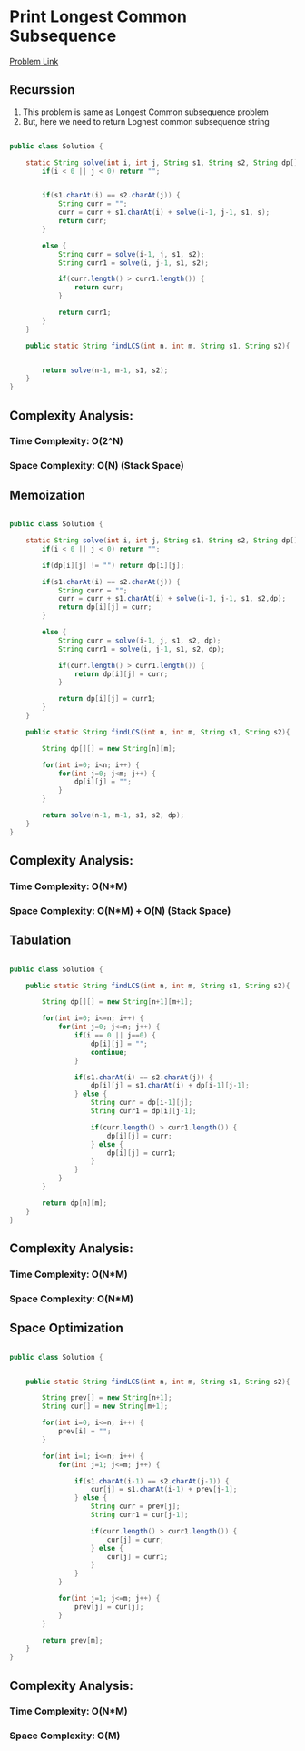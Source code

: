 # Print Longest Common Subsequence

[Problem Link](https://www.codingninjas.com/studio/problems/print-longest-common-subsequence_8416383?utm_source=striver&utm_medium=website&utm_campaign=a_zcoursetuf&leftPanelTabValue=PROBLEM)

## Recurssion

1. This problem is same as Longest Common subsequence problem
2. But, here we need to return Lognest common subsequence string

```Java

public class Solution {

    static String solve(int i, int j, String s1, String s2, String dp[][]) {
        if(i < 0 || j < 0) return "";


        if(s1.charAt(i) == s2.charAt(j)) {
            String curr = "";
            curr = curr + s1.charAt(i) + solve(i-1, j-1, s1, s);
            return curr;
        }

        else {
            String curr = solve(i-1, j, s1, s2);
            String curr1 = solve(i, j-1, s1, s2);

            if(curr.length() > curr1.length()) {
                return curr;
            }

            return curr1;
        }
    }

    public static String findLCS(int n, int m, String s1, String s2){


        return solve(n-1, m-1, s1, s2);
    }
}

```

## Complexity Analysis:

### Time Complexity: O(2^N)

### Space Complexity: O(N) (Stack Space)

## Memoization

```Java

public class Solution {

    static String solve(int i, int j, String s1, String s2, String dp[][]) {
        if(i < 0 || j < 0) return "";

        if(dp[i][j] != "") return dp[i][j];

        if(s1.charAt(i) == s2.charAt(j)) {
            String curr = "";
            curr = curr + s1.charAt(i) + solve(i-1, j-1, s1, s2,dp);
            return dp[i][j] = curr;
        }

        else {
            String curr = solve(i-1, j, s1, s2, dp);
            String curr1 = solve(i, j-1, s1, s2, dp);

            if(curr.length() > curr1.length()) {
                return dp[i][j] = curr;
            }

            return dp[i][j] = curr1;
        }
    }

    public static String findLCS(int n, int m, String s1, String s2){

        String dp[][] = new String[n][m];

        for(int i=0; i<n; i++) {
            for(int j=0; j<m; j++) {
                dp[i][j] = "";
            }
        }

        return solve(n-1, m-1, s1, s2, dp);
    }
}

```

## Complexity Analysis:

### Time Complexity: O(N\*M)

### Space Complexity: O(N\*M) + O(N) (Stack Space)

## Tabulation

```Java

public class Solution {

    public static String findLCS(int n, int m, String s1, String s2){

        String dp[][] = new String[n+1][m+1];

        for(int i=0; i<=n; i++) {
            for(int j=0; j<=n; j++) {
                if(i == 0 || j==0) {
                    dp[i][j] = "";
                    continue;
                }

                if(s1.charAt(i) == s2.charAt(j)) {
                    dp[i][j] = s1.charAt(i) + dp[i-1][j-1];
                } else {
                    String curr = dp[i-1][j];
                    String curr1 = dp[i][j-1];

                    if(curr.length() > curr1.length()) {
                        dp[i][j] = curr;
                    } else {
                        dp[i][j] = curr1;
                    }
                }
            }
        }

        return dp[n][m];
    }
}

```

## Complexity Analysis:

### Time Complexity: O(N\*M)

### Space Complexity: O(N\*M)

## Space Optimization

```Java

public class Solution {


    public static String findLCS(int n, int m, String s1, String s2){

        String prev[] = new String[n+1];
        String cur[] = new String[m+1];

        for(int i=0; i<=n; i++) {
            prev[i] = "";
        }

        for(int i=1; i<=n; i++) {
            for(int j=1; j<=m; j++) {

                if(s1.charAt(i-1) == s2.charAt(j-1)) {
                    cur[j] = s1.charAt(i-1) + prev[j-1];
                } else {
                    String curr = prev[j];
                    String curr1 = cur[j-1];

                    if(curr.length() > curr1.length()) {
                        cur[j] = curr;
                    } else {
                        cur[j] = curr1;
                    }
                }
            }

            for(int j=1; j<=m; j++) {
                prev[j] = cur[j];
            }
        }

        return prev[m];
    }
}

```

## Complexity Analysis:

### Time Complexity: O(N\*M)

### Space Complexity: O(M)
